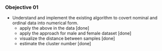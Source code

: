 ### Obejective 01

- Understand and implement the existing algorithm to covert nominal and ordinal data into numerical form.
	- apply the above in the data [done]
	- apply the approach for male and female dataset [done]
	- visualize the distance between samples [done]
	- estimate the cluster number [done]


